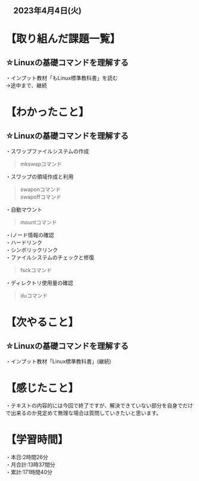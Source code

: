 ## 　2023年4月4日(火)
# 【取り組んだ課題一覧】
## ☆Linuxの基礎コマンドを理解する
・インプット教材「もLinux標準教科書」を読む<br>
→途中まで、継続
# 【わかったこと】
## ☆Linuxの基礎コマンドを理解する
・スワップファイルシステムの作成<br>
>mkswapコマンド

・スワップの領域作成と利用<br>
>swaponコマンド<br>
>swapoffコマンド

・自動マウント<br>
>mountコマンド

・iノード情報の確認<br>
・ハードリンク<br>
・シンボリックリンク<br>
・ファイルシステムのチェックと修復<br>
>fsckコマンド

・ディレクトリ使用量の確認<br>
>duコマンド

# 【次やること】
## ☆Linuxの基礎コマンドを理解する
・インプット教材「Linux標準教科書」(継続)
# 【感じたこと】
・テキストの内容的には今回で終了ですが、解決できていない部分を自身でだけで出来るのか見定めて無理な場合は質問していきたいと思います。
# 【学習時間】
・本日:2時間26分<br>
・月合計:13時37間分<br>
・累計:171時間40分
